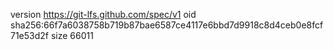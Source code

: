 version https://git-lfs.github.com/spec/v1
oid sha256:66f7a6038758b719b87bae6587ce4117e6bbd7d9918c8d4ceb0e8fcf71e53d2f
size 66011
